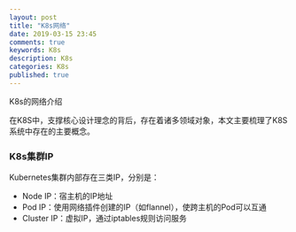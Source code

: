 ```yaml
---
layout: post
title: "K8s网络"
date: 2019-03-15 23:45
comments: true
keywords: K8s
description: K8s
categories: K8s
published: true
---
```


K8s的网络介绍

<!-- More -->

在K8S中，支撑核心设计理念的背后，存在着诸多领域对象，本文主要梳理了K8S系统中存在的主要概念。


### K8s集群IP

Kubernetes集群内部存在三类IP，分别是：

* Node IP：宿主机的IP地址
* Pod IP：使用网络插件创建的IP（如flannel），使跨主机的Pod可以互通
* Cluster IP：虚拟IP，通过iptables规则访问服务